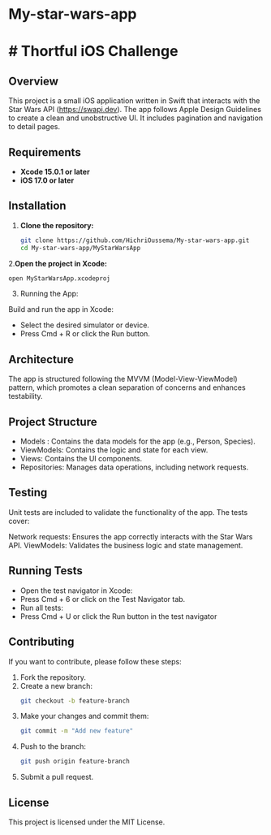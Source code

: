 # My-star-wars-app
# # Thortful iOS Challenge

## Overview

This project is a small iOS application written in Swift that interacts with the Star Wars API (https://swapi.dev). The app follows Apple Design Guidelines to create a clean and unobstructive UI. It includes pagination and navigation to detail pages.

## Requirements

- **Xcode 15.0.1 or later**
- **iOS 17.0 or later**

## Installation

1. **Clone the repository:**
   ```bash
   git clone https://github.com/HichriOussema/My-star-wars-app.git
   cd My-star-wars-app/MyStarWarsApp
   ```
2.**Open the project in Xcode:**
 ```bash
open MyStarWarsApp.xcodeproj
```
3. Running the App:

Build and run the app in Xcode:
- Select the desired simulator or device.
- Press Cmd + R or click the Run button.

## Architecture
The app is structured following the MVVM (Model-View-ViewModel) pattern, which promotes a clean separation of concerns and enhances testability.

## Project Structure
- Models : Contains the data models for the app (e.g., Person, Species).
- ViewModels: Contains the logic and state for each view.
- Views: Contains the UI components.
- Repositories: Manages data operations, including network requests.

## Testing
Unit tests are included to validate the functionality of the app. The tests cover:

Network requests: Ensures the app correctly interacts with the Star Wars API.
ViewModels: Validates the business logic and state management.
## Running Tests

- Open the test navigator in Xcode:
- Press Cmd + 6 or click on the Test Navigator tab.
- Run all tests:
- Press Cmd + U or click the Run button in the test navigator

## Contributing
If you want to contribute, please follow these steps:
1. Fork the repository.
2. Create a new branch:
    ```sh
    git checkout -b feature-branch
    ```
3. Make your changes and commit them:
    ```sh
    git commit -m "Add new feature"
    ```
4. Push to the branch:
    ```sh
    git push origin feature-branch
    ```
5. Submit a pull request.

## License
This project is licensed under the MIT License.
